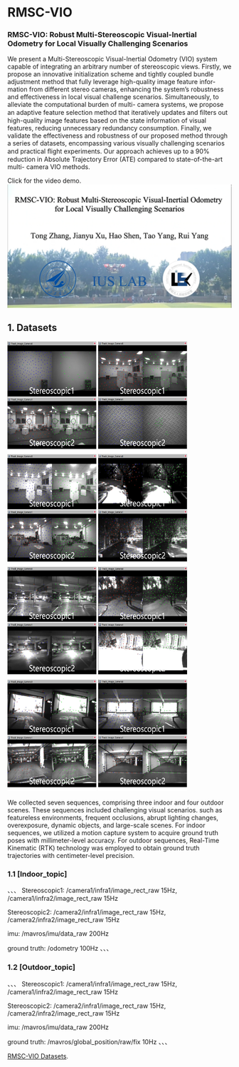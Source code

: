 # RMSC-VIO

### RMSC-VIO: Robust Multi-Stereoscopic Visual-Inertial Odometry for Local Visually Challenging Scenarios

We present a Multi-Stereoscopic Visual-Inertial
Odometry (VIO) system capable of integrating an arbitrary
number of stereoscopic views. Firstly, we propose an innovative
initialization scheme and tightly coupled bundle adjustment
method that fully leverage high-quality image feature infor-
mation from different stereo cameras, enhancing the system’s
robustness and effectiveness in local visual challenge scenarios.
Simultaneously, to alleviate the computational burden of multi-
camera systems, we propose an adaptive feature selection
method that iteratively updates and ﬁlters out high-quality
image features based on the state information of visual features,
reducing unnecessary redundancy consumption. Finally, we
validate the effectiveness and robustness of our proposed
method through a series of datasets, encompassing various
visually challenging scenarios and practical ﬂight experiments.
Our approach achieves up to a 90% reduction in Absolute
Trajectory Error (ATE) compared to state-of-the-art multi-
camera VIO methods.

Click for the video demo.
[![Video Demo](./img/封面.png)](https://youtu.be/BJngqOPl55o)

## 1. Datasets

<img src="./img/Sample6.png" width="200" height="250" /> <img src="./img/Sample7.png" width="200" height="250"/><img src="./img/Sample8.png" width="200" height="250"/> <img src="./img/Sample1.png" width="200" height="250"/><img src="./img/Sample2.png" width="200" height="250"/> <img src="./img/Sample3.png" width="200" height="250"/><img src="./img/Sample5.png" width="200" height="250"/> <img src="./img/Sample4.png" width="200" height="250"/>

We collected seven sequences, comprising three indoor and four outdoor scenes. These sequences included challenging visual scenarios. such as featureless environments, frequent occlusions, abrupt lighting changes, overexposure, dynamic objects, and large-scale scenes.
For indoor sequences, we utilized a motion capture system to acquire ground truth poses with millimeter-level accuracy. For outdoor sequences, Real-Time Kinematic (RTK) technology was employed to obtain ground truth trajectories with centimeter-level precision.

### 1.1 [Indoor_topic]
、、、
Stereoscopic1: /camera1/infra1/image_rect_raw 15Hz, /camera1/infra2/image_rect_raw 15Hz

Stereoscopic2: /camera2/infra1/image_rect_raw 15Hz, /camera2/infra2/image_rect_raw 15Hz

imu: /mavros/imu/data_raw 200Hz

ground truth: /odometry 100Hz
、、、
### 1.2 [Outdoor_topic]
、、、
Stereoscopic1: /camera1/infra1/image_rect_raw 15Hz, /camera1/infra2/image_rect_raw 15Hz

Stereoscopic2: /camera2/infra1/image_rect_raw 15Hz, /camera2/infra2/image_rect_raw 15Hz

imu: /mavros/imu/data_raw 200Hz

ground truth: /mavros/global_position/raw/fix 10Hz
、、、

[RMSC-VIO Datasets](https://pan.baidu.com/s/1vOmaT4yJX6tf_EHAj20-Dw?pwd=RMSC).


